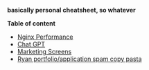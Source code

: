 **basically personal cheatsheet, so whatever**

**Table of content**
<!-- TOC -->

  - [Nginx Performance](/nginx_cheatsheet.md)
  - [Chat GPT](/chatgpt_prompts.md)
  - [Marketing Screens](/marketing_screens.md)
  - [Ryan portfolio/application spam copy pasta](/about_me_ryan_copypasta.md)


